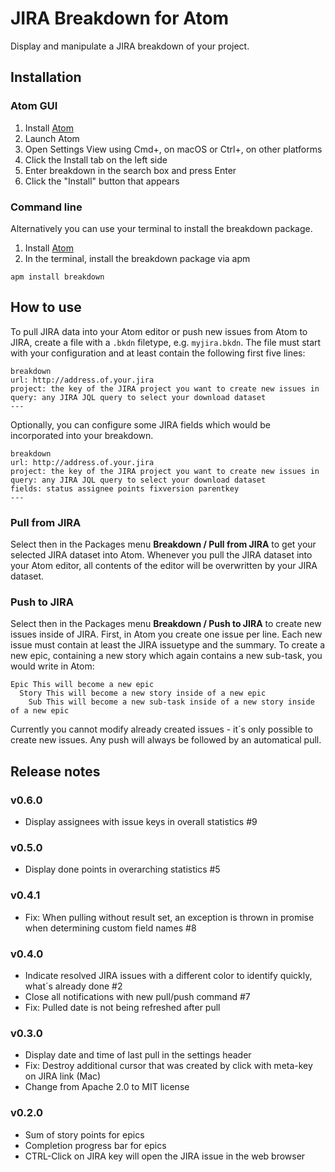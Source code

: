 # JIRA Breakdown for Atom

Display and manipulate a JIRA breakdown of your project.

## Installation

### Atom GUI

1. Install [Atom](https://atom.io)
2. Launch Atom
3. Open Settings View using Cmd+, on macOS or Ctrl+, on other platforms
4. Click the Install tab on the left side
5. Enter breakdown in the search box and press Enter
6. Click the "Install" button that appears

### Command line

Alternatively you can use your terminal to install the breakdown package.

1. Install [Atom](https://atom.io)
2. In the terminal, install the breakdown package via apm

```
apm install breakdown
```

## How to use

To pull JIRA data into your Atom editor or push new issues from Atom to JIRA, create a file with a `.bkdn` filetype, e.g. `myjira.bkdn`. The file must start with your configuration and at least contain the following first five lines:

```
breakdown
url: http://address.of.your.jira
project: the key of the JIRA project you want to create new issues in
query: any JIRA JQL query to select your download dataset
---
```

Optionally, you can configure some JIRA fields which would be incorporated into your breakdown.

```
breakdown
url: http://address.of.your.jira
project: the key of the JIRA project you want to create new issues in
query: any JIRA JQL query to select your download dataset
fields: status assignee points fixversion parentkey
---
```

### Pull from JIRA

Select then in the Packages menu **Breakdown / Pull from JIRA** to get your selected JIRA dataset into Atom. Whenever you pull the JIRA dataset into your Atom editor, all contents of the editor will be overwritten by your JIRA dataset.

### Push to JIRA

Select then in the Packages menu **Breakdown / Push to JIRA** to create new issues inside of JIRA. First, in Atom you create one issue per line. Each new issue must contain at least the JIRA issuetype and the summary. To create a new epic, containing a new story which again contains a new sub-task, you would write in Atom:

```
Epic This will become a new epic
  Story This will become a new story inside of a new epic
    Sub This will become a new sub-task inside of a new story inside of a new epic
```

Currently you cannot modify already created issues - it´s only possible to create new issues. Any push will always be followed by an automatical pull.

## Release notes

### v0.6.0

- Display assignees with issue keys in overall statistics #9

### v0.5.0

- Display done points in overarching statistics #5

### v0.4.1

- Fix: When pulling without result set, an exception is thrown in promise when determining custom field names #8

### v0.4.0

- Indicate resolved JIRA issues with a different color to identify quickly, what´s already done #2
- Close all notifications with new pull/push command #7
- Fix: Pulled date is not being refreshed after pull

### v0.3.0

- Display date and time of last pull in the settings header
- Fix: Destroy additional cursor that was created by click with meta-key on JIRA link (Mac)
- Change from Apache 2.0 to MIT license

### v0.2.0

- Sum of story points for epics
- Completion progress bar for epics
- CTRL-Click on JIRA key will open the JIRA issue in the web browser
